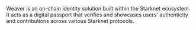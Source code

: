 Weaver is an on-chain identity solution built within the Starknet ecosystem. It acts as a digital passport that verifies and showcases users' authenticity and contributions across various Starknet protocols.
